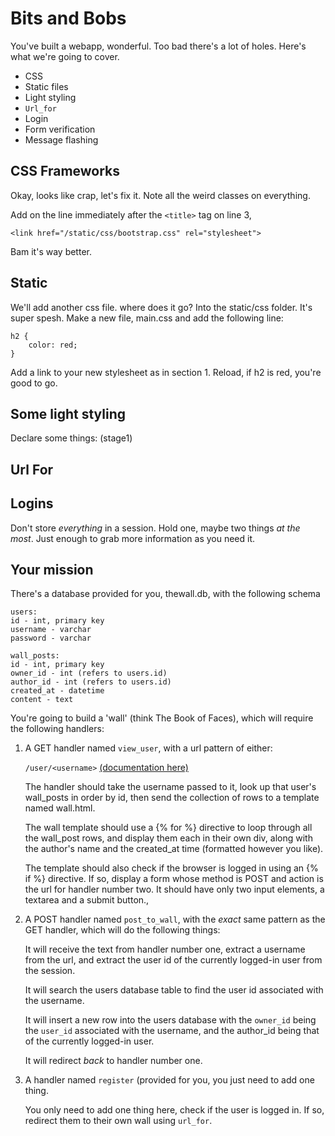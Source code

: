 # Bits and Bobs
You've built a webapp, wonderful. Too bad there's a lot of holes. Here's what we're going to cover.

* CSS
* Static files
* Light styling
* `Url_for`
* Login
* Form verification
* Message flashing

## CSS Frameworks
Okay, looks like crap, let's fix it. Note all the weird classes on everything.

Add on the line immediately after the `<title>` tag on line 3,

    <link href="/static/css/bootstrap.css" rel="stylesheet">

Bam it's way better.

## Static

We'll add another css file. where does it go? Into the static/css folder. It's super spesh. Make a new file, main.css and add the following line:

    h2 {
        color: red;
    }

Add a link to your new stylesheet as in section 1. Reload, if h2 is red, you're good to go.

## Some light styling

Declare some things: (stage1)

## Url For

## Logins


Don't store _everything_ in a session. Hold one, maybe two things _at the most_. Just enough to grab more information as you need it.

## Your mission

There's a database provided for you, thewall.db, with the following schema

    users:
    id - int, primary key
    username - varchar
    password - varchar

    wall_posts:
    id - int, primary key
    owner_id - int (refers to users.id)
    author_id - int (refers to users.id)
    created_at - datetime
    content - text

You're going to build a 'wall' (think The Book of Faces), which will require the following handlers:

1.  A GET handler named `view_user`, with a url pattern of either:

    `/user/<username>` [(documentation here)](http://flask.pocoo.org/docs/quickstart/#variable-rules)

    The handler should take the username passed to it, look up that user's wall_posts in  order by id, then send the collection of rows to a template named wall.html.

    The wall template should use a {% for %} directive to loop through all the wall_post rows, and display them each in their own div, along with the author's name and the created_at time (formatted however you like).

    The template should also check if the browser is logged in using an {% if %} directive. If so, display a form whose method is POST and action is the url for handler number two. It should have only two input elements, a textarea and a submit button.,

2.  A POST handler named `post_to_wall`, with the _exact_ same pattern as the GET handler, which will do the following things:
    
    It will receive the text from handler number one, extract a username from the url, and extract the user id of the currently logged-in user from the session.

    It will search the users database table to find the user id associated with the username.

    It will insert a new row into the users database with the `owner_id` being the `user_id` associated with the username, and the author_id being that of the currently logged-in user.

    It will redirect _back_ to handler number one.

3.  A handler named `register` (provided for you, you just need to add one thing.

    You only need to add one thing here, check if the user is logged in. If so, redirect them to their own wall using `url_for`.
